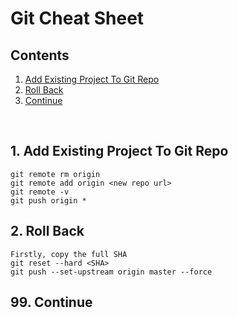 # Git Cheat Sheet

<h2 id="table-of-contents">Contents</h2>
  <ol>
    <li><a href="#1"> Add Existing Project To Git Repo </a></li>
    <li><a href="#2"> Roll Back </a></li>
    <li><a href="#99"> Continue </a></li>
    <!--<li><a href="#handbook"> User handbook</a></li> -->
  </ol>
<br>

<h2 id="1"> 1. Add Existing Project To Git Repo</h2>

```
git remote rm origin
git remote add origin <new repo url>
git remote -v
git push origin *
```

<h2 id="2"> 2. Roll Back</h2>

```
Firstly, copy the full SHA
git reset --hard <SHA>
git push --set-upstream origin master --force
```




<h2 id="99"> 99. Continue</h2>
